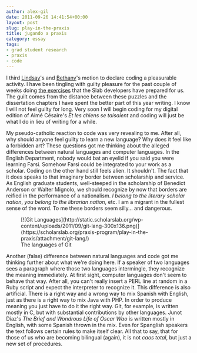 ```yaml
---
author: alex-gil
date: 2011-09-26 14:41:54+00:00
layout: post
slug: play-in-the-praxis
title: jugando a praxis
category: essay
tags:
- grad student research
- praxis
- code
---
```


I third [Lindsay](https://scholarslab.org/praxis-program/the-pleasures-of-programming/)'s and [Bethany](https://scholarslab.org/praxis-program/ruby-slippers/)'s motion to declare coding a pleasurable activity. I have been tingling with guilty pleasure for the past couple of weeks doing [the exercises](https://praxis.scholarslab.org/exercises/) that the Slab developers have prepared for us. The guilt comes from the distance between these puzzles and the dissertation chapters I have spent the better part of this year writing. I know I will not feel guilty for long. Very soon I will begin coding for my digital edition of Aimé Césaire's _Et les chiens se taisaient_ and coding will just be what I do in lieu of writing for a while.

My pseudo-catholic reaction to code was very revealing to me. After all, why should anyone feel guilty to learn a new language? Why does it feel like a forbidden art? These questions got me thinking about the alleged differences between natural languages and computer languages. In the English Department, nobody would bat an eyelid if you said you were learning Farsi. Somehow Farsi could be integrated to your work as a scholar. Coding on the other hand still feels alien. It shouldn't. The fact that it does speaks to that imaginary border between scholarship and service. As English graduate students, well-steeped in the scholarship of Benedict Anderson or Walter Mignolo, we should recognize by now that borders are reified in the performance of a nationalism. _I belong to the literary scholar nation_, _you belong to the librarian nation_, etc. I am a migrant in the fullest sense of the word. To me these borders seem silly... and dangerous.

<figure>
  [![Git Languages](http://static.scholarslab.org/wp-content/uploads/2011/09/git-lang-300x136.png)](https://scholarslab.org/praxis-program/play-in-the-praxis/attachment/git-lang/)
  <figcaption>
The languages of Git
</figcaption>

</figure>

Another (false) difference between natural languages and code got me thinking further about what we're doing here. If a speaker of two languages sees a paragraph where those two languages intermingle, they recognize the meaning immediately. At first sight, computer languages don't seem to behave that way. After all, you can't really insert a PERL line at random in a Ruby script and expect the interpreter to recognize it. This difference is also artificial. There is a right way and a wrong way to mix Spanish with English, just as there is a right way to mix Java with PHP. In order to produce meaning you just have to do it the right way. Git, for example, is written mostly in C, but with substantial contributions by other languages. Junot Diaz's _The Brief and Wondrous Life of Oscar Wao_ is written mostly in English, with some Spanish thrown in the mix. Even for Spanglish speakers the text follows certain rules to make itself clear. All that to say, that for those of us who are becoming bilingual (again), it is not _caos total_, but just a new set of procedures.
